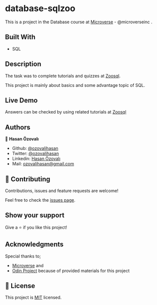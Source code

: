 # database-sqlzoo


This is a project in the Database course at [Microverse](https://www.microverse.org/) - @microverseinc .


## Built With

- SQL

## Description

The task was to complete tutorials and quizzes at [Zoosql](https://sqlzoo.net/wiki/SQL_Tutorial).

This project is mainly about basics and some advantage topic of SQL. 



## Live Demo

Answers can be checked by using related tutorials at
[Zoosql](https://sqlzoo.net/wiki/SQL_Tutorial)  


## Authors

👤 **Hasan Özovalı**

- Github: [@ozovalihasan](https://github.com/ozovalihasan)
- Twitter: [@ozovalihasan](https://twitter.com/ozovalihasan)
- Linkedin: [Hasan Özovalı](https://www.linkedin.com/in/hasan-ozovali/)
- Mail: [ozovalihasan@gmail.com](ozovalihasan@gmail.com) 


## 🤝 Contributing

Contributions, issues and feature requests are welcome!

Feel free to check the [issues page](https://github.com/ozovalihasan/database-sqlzoo/issues).

## Show your support

Give a ⭐️ if you like this project!

## Acknowledgments

Special thanks to;

- [Microverse](https://www.microverse.org/) and
- [Odin Project](www.theodinproject.com) because of provided materials for this project 

## 📝 License

This project is [MIT](https://opensource.org/licenses/MIT) licensed.